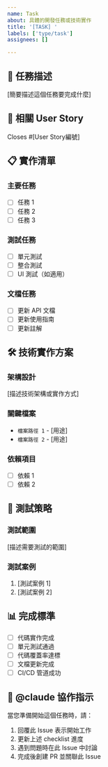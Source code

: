 ```yaml
---
name: Task
about: 具體的開發任務或技術實作
title: '[TASK] '
labels: ['type/task']
assignees: []

---
```


## 🎯 任務描述

[簡要描述這個任務要完成什麼]

## 🔗 相關 User Story

Closes #[User Story編號]

## 📋 實作清單

### 主要任務
- [ ] 任務 1
- [ ] 任務 2
- [ ] 任務 3

### 測試任務
- [ ] 單元測試
- [ ] 整合測試
- [ ] UI 測試（如適用）

### 文檔任務
- [ ] 更新 API 文檔
- [ ] 更新使用指南
- [ ] 更新註解

## 🛠 技術實作方案

### 架構設計
[描述技術架構或實作方式]

### 關鍵檔案
- `檔案路徑 1` - [用途]
- `檔案路徑 2` - [用途]

### 依賴項目
- [ ] 依賴 1
- [ ] 依賴 2

## 🧪 測試策略

### 測試範圍
[描述需要測試的範圍]

### 測試案例
1. [測試案例 1]
2. [測試案例 2]

## 📊 完成標準

- [ ] 代碼實作完成
- [ ] 單元測試通過
- [ ] 代碼覆蓋率達標
- [ ] 文檔更新完成
- [ ] CI/CD 管道成功

## 🔄 @claude 協作指示

當您準備開始這個任務時，請：
1. 回覆此 Issue 表示開始工作
2. 更新上述 checklist 進度
3. 遇到問題時在此 Issue 中討論
4. 完成後創建 PR 並關聯此 Issue